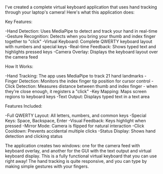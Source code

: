 I've created a complete virtual keyboard application that uses hand tracking through your laptop's camera! Here's what this application does:

Key Features:

-Hand Detection: Uses MediaPipe to detect and track your hand in real-time
-Gesture Recognition: Detects when you bring your thumb and index finger together to "click"
-Virtual Keyboard: Complete QWERTY keyboard layout with numbers and special keys
-Real-time Feedback: Shows typed text and highlights pressed keys
-Camera Overlay: Displays the keyboard layout over the camera feed

How It Works:

-Hand Tracking: The app uses MediaPipe to track 21 hand landmarks
-Finger Detection: Monitors the index finger tip position for cursor control
-Click Detection: Measures distance between thumb and index finger - when they're close enough, it registers a "click"
-Key Mapping: Maps screen regions to keyboard keys
-Text Output: Displays typed text in a text area

Features Included:

-Full QWERTY Layout: All letters, numbers, and common keys
-Special Keys: Space, Backspace, Enter
-Visual Feedback: Keys highlight when pressed
-Mirror Mode: Camera is flipped for natural interaction
-Click Cooldown: Prevents accidental multiple clicks
-Status Display: Shows hand detection and clicking status

The application creates two windows: one for the camera feed with keyboard overlay, and another for the GUI with the text output and virtual keyboard display.
This is a fully functional virtual keyboard that you can use right away! The hand tracking is quite responsive, and you can type by making simple gestures with your fingers.
